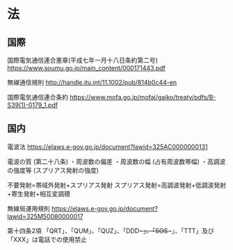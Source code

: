 # 法

## 国際

国際電気通信連合憲章(平成七年一月十八日条約第二号)
https://www.soumu.go.jp/main_content/000171443.pdf 

無線通信規則
http://handle.itu.int/11.1002/pub/814b0c44-en

国際電気通信連合条約
https://www.mofa.go.jp/mofaj/gaiko/treaty/pdfs/B-S39(1)-0179_1.pdf

## 国内

電波法
https://elaws.e-gov.go.jp/document?lawid=325AC0000000131

電波の質 (第二十八条)
・周波数の偏差
・周波数の幅 (占有周波数帯幅)
・高調波の強度等 (スプリアス発射の強度)

不要発射=帯域外発射+スプリアス発射
スプリアス発射=高調波発射+低調波発射+寄生発射+相互変調積

無線局運用規則
https://elaws.e-gov.go.jp/document?lawid=325M50080000017

第十四条2項
「QRT」、「QUM」、「QUZ」、「DDD~~~」、「SOS~~~」、「TTT」及び「XXX」は電話での使用禁止
